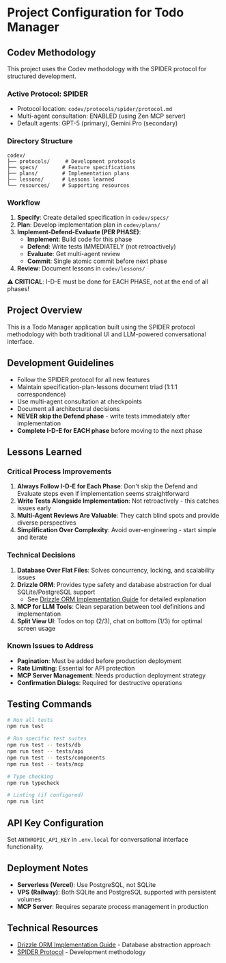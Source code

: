 # Project Configuration for Todo Manager

## Codev Methodology
This project uses the Codev methodology with the SPIDER protocol for structured development.

### Active Protocol: SPIDER
- Protocol location: `codev/protocols/spider/protocol.md`
- Multi-agent consultation: ENABLED (using Zen MCP server)
- Default agents: GPT-5 (primary), Gemini Pro (secondary)

### Directory Structure
```
codev/
├── protocols/     # Development protocols
├── specs/        # Feature specifications
├── plans/        # Implementation plans
├── lessons/      # Lessons learned
└── resources/    # Supporting resources
```

### Workflow
1. **Specify**: Create detailed specification in `codev/specs/`
2. **Plan**: Develop implementation plan in `codev/plans/`
3. **Implement-Defend-Evaluate (PER PHASE)**:
   - **Implement**: Build code for this phase
   - **Defend**: Write tests IMMEDIATELY (not retroactively)
   - **Evaluate**: Get multi-agent review
   - **Commit**: Single atomic commit before next phase
4. **Review**: Document lessons in `codev/lessons/`

**⚠️ CRITICAL**: I-D-E must be done for EACH PHASE, not at the end of all phases!

## Project Overview
This is a Todo Manager application built using the SPIDER protocol methodology with both traditional UI and LLM-powered conversational interface.

## Development Guidelines
- Follow the SPIDER protocol for all new features
- Maintain specification-plan-lessons document triad (1:1:1 correspondence)
- Use multi-agent consultation at checkpoints
- Document all architectural decisions
- **NEVER skip the Defend phase** - write tests immediately after implementation
- **Complete I-D-E for EACH phase** before moving to the next phase

## Lessons Learned

### Critical Process Improvements
1. **Always Follow I-D-E for Each Phase**: Don't skip the Defend and Evaluate steps even if implementation seems straightforward
2. **Write Tests Alongside Implementation**: Not retroactively - this catches issues early
3. **Multi-Agent Reviews Are Valuable**: They catch blind spots and provide diverse perspectives
4. **Simplification Over Complexity**: Avoid over-engineering - start simple and iterate

### Technical Decisions
1. **Database Over Flat Files**: Solves concurrency, locking, and scalability issues
2. **Drizzle ORM**: Provides type safety and database abstraction for dual SQLite/PostgreSQL support
   - See [Drizzle ORM Implementation Guide](codev/resources/drizzle-orm-guide.md) for detailed explanation
3. **MCP for LLM Tools**: Clean separation between tool definitions and implementation
4. **Split View UI**: Todos on top (2/3), chat on bottom (1/3) for optimal screen usage

### Known Issues to Address
- **Pagination**: Must be added before production deployment
- **Rate Limiting**: Essential for API protection
- **MCP Server Management**: Needs production deployment strategy
- **Confirmation Dialogs**: Required for destructive operations

## Testing Commands
```bash
# Run all tests
npm run test

# Run specific test suites
npm run test -- tests/db
npm run test -- tests/api
npm run test -- tests/components
npm run test -- tests/mcp

# Type checking
npm run typecheck

# Linting (if configured)
npm run lint
```

## API Key Configuration
Set `ANTHROPIC_API_KEY` in `.env.local` for conversational interface functionality.

## Deployment Notes
- **Serverless (Vercel)**: Use PostgreSQL, not SQLite
- **VPS (Railway)**: Both SQLite and PostgreSQL supported with persistent volumes
- **MCP Server**: Requires separate process management in production

## Technical Resources
- [Drizzle ORM Implementation Guide](codev/resources/drizzle-orm-guide.md) - Database abstraction approach
- [SPIDER Protocol](codev/protocols/spider/protocol.md) - Development methodology